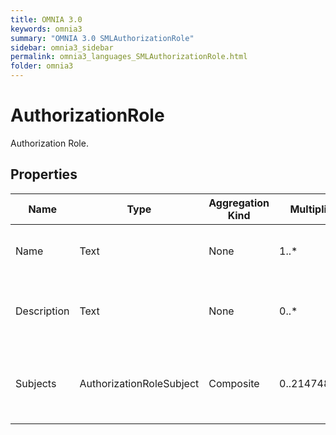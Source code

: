 ```yaml
---
title: OMNIA 3.0
keywords: omnia3
summary: "OMNIA 3.0 SMLAuthorizationRole"
sidebar: omnia3_sidebar
permalink: omnia3_languages_SMLAuthorizationRole.html
folder: omnia3
---
```


# AuthorizationRole
Authorization Role.
## Properties
|Name|Type|Aggregation Kind|Multiplicity|Description|
|--|--|--|--|--|
|Name|Text|None|1..*|The name of the role (unique identifier).|
|Description|Text|None|0..*|The textual explanation of the entities’ purpose.|
|Subjects|AuthorizationRoleSubject|Composite|0..2147483647|List of subjects (users) that have the role assigned.|

